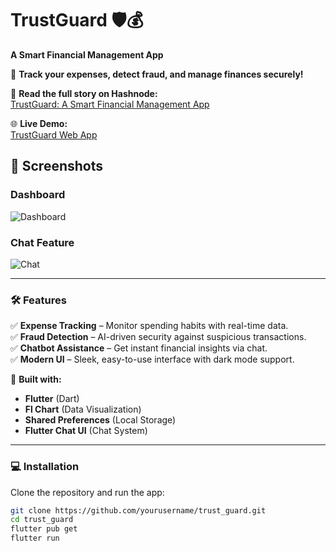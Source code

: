 # TrustGuard 🛡️💰

**A Smart Financial Management App**



🚀 **Track your expenses, detect fraud, and manage finances securely!**

🔗 **Read the full story on Hashnode:**  
[TrustGuard: A Smart Financial Management App](https://finpall.hashnode.dev/trustguard-a-smart-financial-management-app)

🌐 **Live Demo:**  
[TrustGuard Web App](https://finpal-72c8c.web.app/)

## 📸 Screenshots
### Dashboard
![Dashboard](https://your-image-link.com/dashboard.png)

### Chat Feature
![Chat](https://your-image-link.com/chat.png)

---

### 🛠 Features
✅ **Expense Tracking** – Monitor spending habits with real-time data.  
✅ **Fraud Detection** – AI-driven security against suspicious transactions.  
✅ **Chatbot Assistance** – Get instant financial insights via chat.  
✅ **Modern UI** – Sleek, easy-to-use interface with dark mode support.

📌 **Built with:**
- **Flutter** (Dart)
- **Fl Chart** (Data Visualization)
- **Shared Preferences** (Local Storage)
- **Flutter Chat UI** (Chat System)

---

### 💻 Installation
Clone the repository and run the app:
```sh
git clone https://github.com/yourusername/trust_guard.git
cd trust_guard
flutter pub get
flutter run
